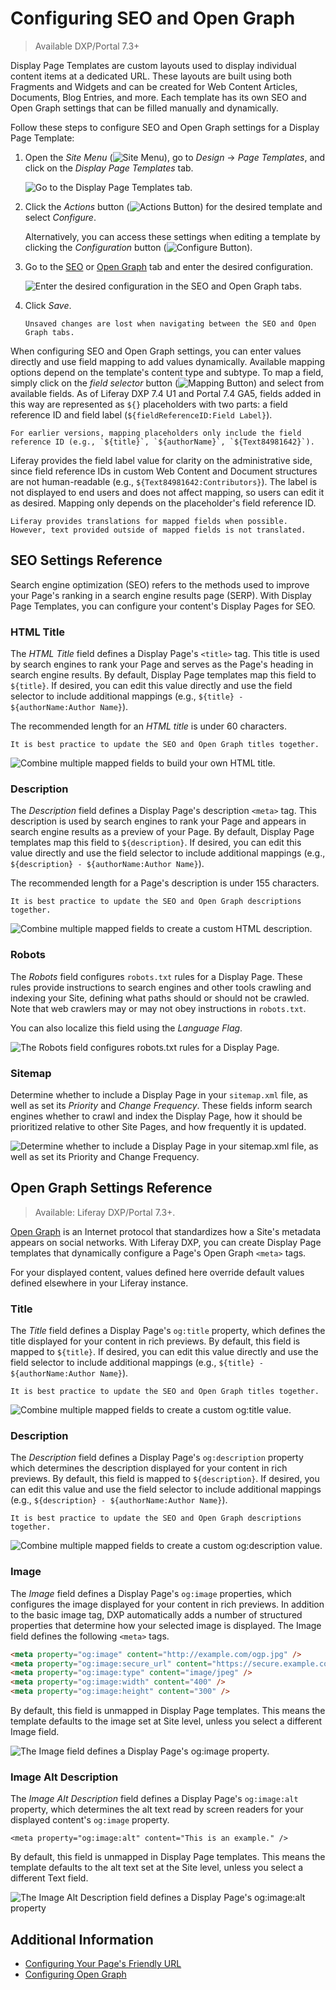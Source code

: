 # Configuring SEO and Open Graph

> Available DXP/Portal 7.3+

Display Page Templates are custom layouts used to display individual content items at a dedicated URL. These layouts are built using both Fragments and Widgets and can be created for Web Content Articles, Documents, Blog Entries, and more. Each template has its own SEO and Open Graph settings that can be filled manually and dynamically.

Follow these steps to configure SEO and Open Graph settings for a Display Page Template:

1. Open the *Site Menu* (![Site Menu](../../../images/icon-product-menu.png)), go to *Design* &rarr; *Page Templates*, and click on the *Display Page Templates* tab.

   ![Go to the Display Page Templates tab.](./configuring-seo-and-open-graph/images/01.png)

1. Click the *Actions* button (![Actions Button](./../../../images/icon-actions.png)) for the desired template and select *Configure*.

   Alternatively, you can access these settings when editing a template by clicking the *Configuration* button (![Configure Button](../../../images/icon-cog.png)).

1. Go to the [SEO](#seo-settings-reference) or [Open Graph](#open-graph-settings-reference) tab and enter the desired configuration.

   ![Enter the desired configuration in the SEO and Open Graph tabs.](./configuring-seo-and-open-graph/images/02.png)

1. Click *Save*.

   ```{important}
   Unsaved changes are lost when navigating between the SEO and Open Graph tabs.
   ```

When configuring SEO and Open Graph settings, you can enter values directly and use field mapping to add values dynamically. Available mapping options depend on the template's content type and subtype. To map a field, simply click on the *field selector* button (![Mapping Button](../../../images/icon-map.png)) and select from available fields. As of Liferay DXP 7.4 U1 and Portal 7.4 GA5, fields added in this way are represented as `${}` placeholders with two parts: a field reference ID and field label (`${fieldReferenceID:Field Label}`).

```{note}
For earlier versions, mapping placeholders only include the field reference ID (e.g., `${title}`, `${authorName}`, `${Text84981642}`).
```

Liferay provides the field label value for clarity on the administrative side, since field reference IDs in custom Web Content and Document structures are not human-readable (e.g., `${Text84981642:Contributors}`). The label is not displayed to end users and does not affect mapping, so users can edit it as desired. Mapping only depends on the placeholder's field reference ID.

```{note}
Liferay provides translations for mapped fields when possible. However, text provided outside of mapped fields is not translated.
```

## SEO Settings Reference

Search engine optimization (SEO) refers to the methods used to improve your Page's ranking in a search engine results page (SERP). With Display Page Templates, you can configure your content's Display Pages for SEO.

### HTML Title

The *HTML Title* field defines a Display Page's `<title>` tag. This title is used by search engines to rank your Page and serves as the Page's heading in search engine results. By default, Display Page templates map this field to `${title}`. If desired, you can edit this value directly and use the field selector to include additional mappings (e.g., `${title} - ${authorName:Author Name}`).

The recommended length for an *HTML title* is under 60 characters.

```{tip}
It is best practice to update the SEO and Open Graph titles together.
```

![Combine multiple mapped fields to build your own HTML title.](./configuring-seo-and-open-graph/images/03.png)

### Description

The *Description* field defines a Display Page's description `<meta>` tag. This description is used by search engines to rank your Page and appears in search engine results as a preview of your Page. By default, Display Page templates map this field to `${description}`. If desired, you can edit this value directly and use the field selector to include additional mappings (e.g., `${description} - ${authorName:Author Name}`).

The recommended length for a Page's description is under 155 characters.

```{tip}
It is best practice to update the SEO and Open Graph descriptions together.
```

![Combine multiple mapped fields to create a custom HTML description.](./configuring-seo-and-open-graph/images/04.png)

### Robots

The *Robots* field configures `robots.txt` rules for a Display Page. These rules provide instructions to search engines and other tools crawling and indexing your Site, defining what paths should or should not be crawled. Note that web crawlers may or may not obey instructions in `robots.txt`.

You can also localize this field using the *Language Flag*.

![The Robots field configures robots.txt rules for a Display Page.](./configuring-seo-and-open-graph/images/05.png)

### Sitemap

Determine whether to include a Display Page in your `sitemap.xml` file, as well as set its *Priority* and *Change Frequency*. These fields inform search engines whether to crawl and index the Display Page, how it should be prioritized relative to other Site Pages, and how frequently it is updated.

![Determine whether to include a Display Page in your sitemap.xml file, as well as set its Priority and Change Frequency.](./configuring-seo-and-open-graph/images/06.png)

## Open Graph Settings Reference

> Available: Liferay DXP/Portal 7.3+.

[Open Graph](https://ogp.me) is an Internet protocol that standardizes how a Site's metadata appears on social networks. With Liferay DXP, you can create Display Page templates that dynamically configure a Page's Open Graph `<meta>` tags.

For your displayed content, values defined here override default values defined elsewhere in your Liferay instance.

### Title

The *Title* field defines a Display Page's `og:title` property, which defines the title displayed for your content in rich previews. By default, this field is mapped to `${title}`. If desired, you can edit this value directly and use the field selector to include additional mappings (e.g., `${title} - ${authorName:Author Name}`).

```{tip}
It is best practice to update the SEO and Open Graph titles together.
```

![Combine multiple mapped fields to create a custom og:title value.](./configuring-seo-and-open-graph/images/07.png)

### Description

The *Description* field defines a Display Page's `og:description` property which determines the description displayed for your content in rich previews. By default, this field is mapped to `${description}`. If desired, you can edit this value and use the field selector to include additional mappings (e.g., `${description} - ${authorName:Author Name}`).

```{tip}
It is best practice to update the SEO and Open Graph descriptions together.
```

![Combine multiple mapped fields to create a custom og:description value.](./configuring-seo-and-open-graph/images/08.png)

### Image

The *Image* field defines a Display Page's `og:image` properties, which configures the image displayed for your content in rich previews. In addition to the basic image tag, DXP automatically adds a number of structured properties that determine how your selected image is displayed. The Image field defines the following `<meta>` tags.

```html
<meta property="og:image" content="http://example.com/ogp.jpg" />
<meta property="og:image:secure_url" content="https://secure.example.com/ogp.jpg" />
<meta property="og:image:type" content="image/jpeg" />
<meta property="og:image:width" content="400" />
<meta property="og:image:height" content="300" />
```

By default, this field is unmapped in Display Page templates. This means the template defaults to the image set at Site level, unless you select a different Image field.

![The Image field defines a Display Page's og:image property.](./configuring-seo-and-open-graph/images/09.png)

### Image Alt Description

The *Image Alt Description* field defines a Display Page's `og:image:alt` property, which determines the alt text read by screen readers for your displayed content's `og:image` property.

```
<meta property="og:image:alt" content="This is an example." />
```

By default, this field is unmapped in Display Page templates. This means the template defaults to the alt text set at the Site level, unless you select a different Text field.

![The Image Alt Description field defines a Display Page's og:image:alt property](./configuring-seo-and-open-graph/images/010.png)

## Additional Information

- [Configuring Your Page's Friendly URL](../../creating-pages/page-settings/configuring-your-pages-friendly-url.md)
- [Configuring Open Graph](./../../site-settings/configuring-open-graph.md)
